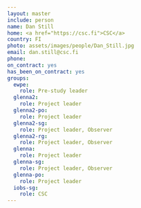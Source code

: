 ```yaml
---
layout: master
include: person
name: Dan Still
home: <a href="https://csc.fi">CSC</a>
country: FI
photo: assets/images/people/Dan_Still.jpg
email: dan.still@csc.fi
phone:
on_contract: yes
has_been_on_contract: yes
groups:
  ewpe: 
    role: Pre-study leader
  glenna2:
    role: Project leader
  glenna2-po:
    role: Project leader
  glenna2-sg:
    role: Project leader, Observer
  glenna2-rg:
    role: Project leader, Observer
  glenna:
    role: Project leader
  glenna-sg:
    role: Project leader, Observer
  glenna-po:
    role: Project leader
  iobs-sg:
    role: CSC
---
```

